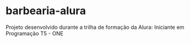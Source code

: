 # barbearia-alura
 Projeto desenvolvido durante a trilha de formação da Alura: Iniciante em Programação T5 - ONE
